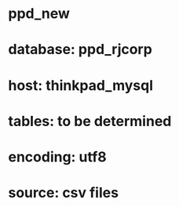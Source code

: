 # ppd_new
# database: ppd_rjcorp
# host: thinkpad_mysql
# tables: to be determined
# encoding: utf8
# source: csv files
